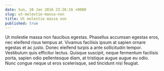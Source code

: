 ```yaml
---
date: Sun, 10 Jan 2016 23:26:16 +0000
slug: ut-molestie-massa-non
title: Ut molestie massa non
published: true
---
```

Ut molestie massa non faucibus egestas. Phasellus accumsan egestas eros, nec eleifend risus tempus at. Vivamus facilisis ipsum at sapien ornare egestas et ac justo. Donec eleifend turpis a ante sollicitudin tempor. Vestibulum quis efficitur lectus. Quisque suscipit, neque fermentum facilisis porta, sapien odio pellentesque diam, at tristique augue augue eu odio. Nunc congue neque ut eros scelerisque, sed tincidunt nisi feugiat.
